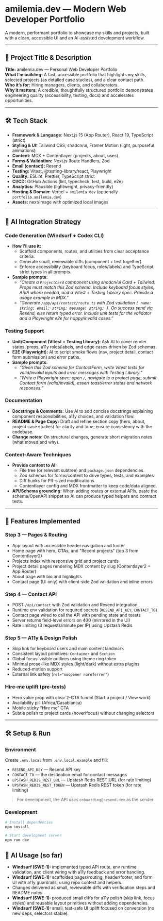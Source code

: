 # amilemia.dev — Modern Web Developer Portfolio

A modern, performant portfolio to showcase my skills and projects, built with a clean, accessible UI and an AI-assisted development workflow.

---

## 🔖 Project Title & Description

**Title:** amilemia.dev — Personal Web Developer Portfolio  
**What I’m building:** A fast, accessible portfolio that highlights my skills, selected projects (as detailed case studies), and a clear contact path.  
**Who it’s for:** Hiring managers, clients, and collaborators.  
**Why it matters:** A credible, thoughtfully structured portfolio demonstrates engineering quality (accessibility, testing, docs) and accelerates opportunities.

---

## 🛠️ Tech Stack

- **Framework & Language:** Next.js 15 (App Router), React 19, TypeScript (strict)
- **Styling & UI:** Tailwind CSS, shadcn/ui, Framer Motion (light, purposeful animations)
- **Content:** MDX + Contentlayer (projects, about, uses)
- **Forms & Validation:** Next.js Route Handlers, Zod
- **Email (contact):** Resend
- **Testing:** Vitest, @testing-library/react, Playwright
- **Quality:** ESLint, Prettier, TypeScript strict
- **CI/CD:** GitHub Actions (lint, typecheck, test, build, e2e)
- **Analytics:** Plausible (lightweight, privacy-friendly)
- **Hosting & Domain:** Vercel + `amilemia.dev` (optionally `portfolio.amilemia.dev`)
- **Assets:** next/image with optimized local images

---

## 🧠 AI Integration Strategy

### Code Generation (Windsurf + Codex CLI)
- **How I’ll use it:**  
  - Scaffold components, routes, and utilities from clear acceptance criteria.  
  - Generate small, reviewable diffs (component + test together).  
  - Enforce accessibility (keyboard focus, roles/labels) and TypeScript strict types in all prompts.
- **Sample prompts:**  
  - *“Create a `ProjectCard` component using shadcn/ui Card + Tailwind. Props must match this Zod schema. Include keyboard focus styles, ARIA where needed, and a Vitest + Testing Library spec. Provide a usage example in MDX.”*  
  - *“Generate `/app/api/contact/route.ts` with Zod validation `{ name: string; email: string; message: string; }`. On success send via Resend, else return typed error. Include unit tests for the validator and a Playwright e2e for happy/invalid cases.”*

### Testing Support
- **Unit/Component (Vitest + Testing Library):** Ask AI to cover render states, props, a11y roles/labels, and edge cases driven by Zod schemas.  
- **E2E (Playwright):** AI to script smoke flows (nav, project detail, contact form submission) and error paths.  
- **Sample prompts:**  
  - *“Given this Zod schema for ContactForm, write Vitest tests for valid/invalid inputs and error messages with Testing Library.”*  
  - *“Write a Playwright spec: open `/`, navigate to a project page, submit Contact form (valid/invalid), assert toast/error states and network responses.”*

### Documentation
- **Docstrings & Comments:** Use AI to add concise docstrings explaining component responsibilities, a11y choices, and validation flow.  
- **README & Page Copy:** Draft and refine section copy (hero, about, project case studies) for clarity and tone; ensure consistency with the codebase.  
- **Change notes:** On structural changes, generate short migration notes (what moved and why).

### Context-Aware Techniques
- **Provide context to AI:**  
  - File tree (or relevant subtree) and `package.json` dependencies.  
  - Zod schemas for forms/content to drive types, tests, and examples.  
  - Diff hunks for PR-sized modifications.  
  - Contentlayer config and MDX frontmatter to keep code/data aligned.  
- **API/Schema grounding:** When adding routes or external APIs, paste the schema/OpenAPI snippet so AI can produce typed helpers and contract tests.

---

## 🚀 Features Implemented

### Step 3 — Pages & Routing
- App layout with accessible header navigation and footer
- Home page with hero, CTAs, and "Recent projects" (top 3 from Contentlayer2)
- Projects index with responsive grid and project cards
- Project detail pages rendering MDX content by slug (Contentlayer2 + App Router)
- About page with bio and highlights
- Contact page (UI only) with client-side Zod validation and inline errors

### Step 4 — Contact API
- POST `/api/contact` with Zod validation and Resend integration
- Runtime env validation for required secrets (`RESEND_API_KEY`, `CONTACT_TO`)
- Contact page wired to call the API with pending state and toasts
- Server returns field-level errors on 400 (mirrored in the UI)
- Rate limiting (3 requests/minute per IP) using Upstash Redis

### Step 5 — A11y & Design Polish
- Skip link for keyboard users and main content landmark
- Consistent layout primitives: `Container` and `Section`
- Global focus-visible outlines using theme ring token
- Minimal prose-like MDX styles (light/dark) without extra plugins
- Reduced-motion support
- External link safety (`rel="noopener noreferrer"`)

### Hire-me uplift (pre-tests)
- Hero value prop with clear 2-CTA funnel (Start a project / View work)
- Availability pill (Africa/Casablanca)
- Mobile sticky “Hire me” CTA
- Subtle polish to project cards (hover/focus) without changing selectors

---

## 🛠️ Setup & Run

### Environment
Create `.env.local` from `.env.local.example` and fill:
- `RESEND_API_KEY` — Resend API key
- `CONTACT_TO` — the destination email for contact messages
- `UPSTASH_REDIS_REST_URL` — Upstash Redis REST URL (for rate limiting)
- `UPSTASH_REDIS_REST_TOKEN` — Upstash Redis REST token (for rate limiting)

> For development, the API uses `onboarding@resend.dev` as the sender.

### Development
```bash
# Install dependencies
npm install

# Start development server
npm run dev
```

## 🤖 AI Usage (so far)

- **Windsurf (SWE-1):** implemented typed API route, env runtime validation, and client wiring with a11y feedback and error handling.
- **Windsurf (SWE-1):** scaffolded pages/routing, header/footer, and form UI with a11y guardrails, using repo context and helpers.
- Changes delivered as small, reviewable diffs with verification steps and README notes.
- **Windsurf (SWE-1):** produced small diffs for a11y polish (skip link, focus styles) and reusable layout primitives without adding dependencies.
- **Windsurf (SWE-1):** small, test-safe UI uplift focused on conversion (no new deps, selectors stable).

